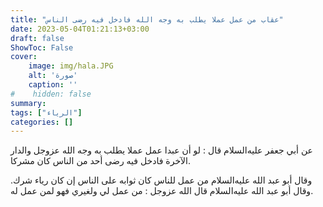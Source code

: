 ```yaml
---
title: "عقاب من عمل عملا يطلب به وجه الله فادخل فيه رضى الناس"
date: 2023-05-04T01:21:13+03:00
draft: false
ShowToc: False
cover:
    image: img/hala.JPG
    alt: 'صورة'
    caption: ''
#    hidden: false
summary: 
tags: ["الرياء"]
categories: []
---
```

عن أبي جعفر عليه‌السلام
قال : لو أن عبدا عمل عملا يطلب به وجه الله عزوجل والدار الآخرة
فادخل فيه رضى أحد من الناس كان مشركا. 

وقال أبو عبد الله عليه‌السلام من
عمل للناس كان ثوابه على الناس إن كان رياء شرك. وقال أبو عبد الله عليه‌السلام
قال الله عزوجل : من عمل لي ولغيري فهو لمن عمل له.


